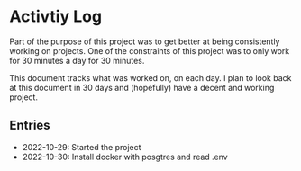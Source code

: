 # Activtiy Log

Part of the purpose of this project was to get better at being consistently working on projects.
One of the constraints of this project was to only work for 30 minutes a day for 30 minutes.

This document tracks what was worked on, on each day. I plan to look back at this document
in 30 days and (hopefully) have a decent and working project.

## Entries

-   2022-10-29: Started the project
-   2022-10-30: Install docker with posgtres and read .env
